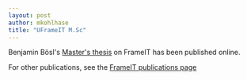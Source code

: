 ```yaml
---
layout: post
author: mkohlhase
title: "UFrameIT M.Sc"
---
```

Benjamin Bösl's
[Master's thesis](https://gl.kwarc.info/supervision/MSc-archive/blob/master/2020/Boesl_Benjamin.pdf)
on FrameIT has been published online.

For other publications, see the [FrameIT publications page](https://kwarc.github.io/bibs/frameit/)

